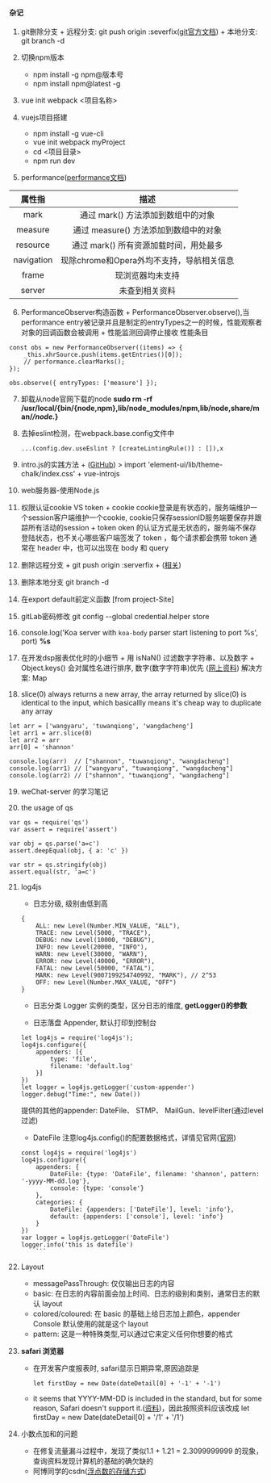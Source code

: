 #### 杂记
1. git删除分支
		+ 远程分支: git push origin :severfix([git官方文档](https://git-scm.com/book/zh/v1/Git-%E5%88%86%E6%94%AF-%E8%BF%9C%E7%A8%8B%E5%88%86%E6%94%AF))
		+ 本地分支: git branch -d <BranchName>

2. 切换npm版本
    + npm install -g npm@版本号
    + npm install npm@latest -g

3. vue init webpack <项目名称>

4. vuejs项目搭建
    + npm install -g vue-cli
    + vue init webpack myProject
    + cd <项目目录>
    + npm run dev

5. performance([performance文档](https://www.cnblogs.com/bldxh/p/6857324.html))

| 属性指      | 描述                                 |
| :--------: | :---------------------------------:  |
| mark       | 通过 mark() 方法添加到数组中的对象       |
| measure    | 通过 measure() 方法添加到数组中的对象    |
| resource   | 通过 mark() 所有资源加载时间，用处最多    |
| navigation | 现除chrome和Opera外均不支持，导航相关信息 |
| frame      | 现浏览器均未支持                        |
| server     | 未查到相关资料                         |


6. PerformanceObserver构造函数
		+ PerformanceObserver.observe(),当performance entry被记录并且是制定的entryTypes之一的时候，性能观察者对象的回调函数会被调用
		+ 性能监测回调停止接收 性能条目
```
const obs = new PerformanceObserver((items) => {
	_this.xhrSource.push(items.getEntries()[0]);
	// performance.clearMarks();
});

obs.observe({ entryTypes: ['measure'] });
```

7. 卸载从node官网下载的node
    **sudo rm -rf /usr/local/{bin/{node,npm},lib/node_modules/npm,lib/node,share/man/*/node.*}**

8. 去掉eslint检测，在webpack.base.config文件中
    ```
    ...(config.dev.useEslint ? [createLintingRule()] : []),x
    ```
9. intro.js的实践方法
		+ ([GitHub](https://github.com/usablica/intro.js/))
		> import 'element-ui/lib/theme-chalk/index.css'
		+ vue-introjs

10. web服务器-使用Node.js

11. 权限认证cookie VS token
		+ cookie cookie登录是有状态的，服务端维护一个session客户端维护一个cookie, cookie只保存sessionID服务端要保存并跟踪所有活动的session
		+ token oken 的认证方式是无状态的，服务端不保存登陆状态，也不关心哪些客户端签发了 token ，每个请求都会携带 token 通常在 header 中，也可以出现在 body 和 query

12. 删除远程分支 
		+ git push origin :serverfix 
		+ ([相关](https://git-scm.com/book/zh/v1/Git-%E5%88%86%E6%94%AF-%E8%BF%9C%E7%A8%8B%E5%88%86%E6%94%AF))

13. 删除本地分支
		git branch -d <BranchName>

14. 在export default前定义函数 [from project-Site]

15. gitLab密码修改
    git config --global credential.helper store

16. console.log('Koa server with `koa-body` parser start listening to port %s', port)  **%s**

17. 在开发dsp报表优化时的小细节
		+ 用 isNaN() 过滤数字字符串、以及数字 
		+ Object.keys() 会对属性名进行排序, 数字(数字字符串)优先 ([网上资料](http://jartto.wang/2016/10/25/does-js-guarantee-object-property-order/))
				解决方案: Map

18. slice(0) always returns a new array,  the array returned by slice(0) is identical to the input, which basicallly means it's cheap way to duplicate any array
```
let arr = ['wangyaru', 'tuwanqiong', 'wangdacheng']
let arr1 = arr.slice(0)
let arr2 = arr
arr[0] = 'shannon'

console.log(arr)  // ["shannon", "tuwanqiong", "wangdacheng"]
console.log(arr1) // ["wangyaru", "tuwanqiong", "wangdacheng"]
console.log(arr2) // ["shannon", "tuwanqiong", "wangdacheng"]
```

19. weChat-server 的学习笔记


20. the usage of qs
```
var qs = require('qs')
var assert = require('assert')

var obj = qs.parse('a=c')
assert.deepEqual(obj, { a: 'c' })

var str = qs.stringify(obj)
assert.equal(str, 'a=c')
```

21. log4js
	+ 日志分级, 级别由低到高
	```
	{
		ALL: new Level(Number.MIN_VALUE, "ALL"),
		TRACE: new Level(5000, "TRACE"),
		DEBUG: new Level(10000, "DEBUG"),
		INFO: new Level(20000, "INFO"),
		WARN: new Level(30000, "WARN"),
		ERROR: new Level(40000, "ERROR"),
		FATAL: new Level(50000, "FATAL"),
		MARK: new Level(9007199254740992, "MARK"), // 2^53
		OFF: new Level(Number.MAX_VALUE, "OFF")
	}
	```
		
	+ 日志分类 Logger 实例的类型，区分日志的维度, **getLogger()的参数**

	+ 日志落盘 Appender, 默认打印到控制台
	```
	let log4js = require('log4js');
	log4js.configure({
		appenders: [{
			type: 'file',
			filename: 'default.log'
		}]
	})
	let logger = log4js.getLogger('custom-appender')
	logger.debug("Time:", new Date())
	```
	提供的其他的appender: DateFile、 STMP、 MailGun、levelFilter(通过level过滤)

	+ DateFile 注意log4js.config()的配置数据格式，详情见官网([官网](https://github.com/log4js-node/log4js-node))
	```
	const log4js = require('log4js')
	log4js.configure({
		appenders: {
			DateFile: {type: 'DateFile', filename: 'shannon', pattern: '-yyyy-MM-dd.log'},
			console: {type: 'console'}
		},
		categories: {
			DateFile: {appenders: ['DateFile'], level: 'info'},
			default: {appenders: ['console'], level: 'info'}
		}
	})
	var logger = log4js.getLogger('DateFile')
	logger.info('this is datefile')
		```

22. Layout
	+ messagePassThrough: 仅仅输出日志的内容
	+ basic: 在日志的内容前面会加上时间、日志的级别和类别，通常日志的默认 layout
	+ colored/coloured: 在 basic 的基础上给日志加上颜色，appender Console 默认使用的就是这个 layout
	+ pattern: 这是一种特殊类型,可以通过它来定义任何你想要的格式

23. **safari 浏览器**
	+ 在开发客户度报表时, safari显示日期异常,原因追踪是
		```
		let firstDay = new Date(dateDetail[0] + '-1' + '-1')
		```
	+ it seems that YYYY-MM-DD is included in the standard, but for some reason, Safari doesn't support it.([资料](https://stackoverflow.com/questions/4310953/invalid-date-in-safari))，因此按照资料应该改成 let firstDay = new Date(dateDetail[0] + '/1' + '/1')

24. 小数点加和的问题
	+ 在修复流量漏斗过程中，发现了类似1.1 + 1.21 = 2.3099999999 的现象，查询资料发现计算机的基础的确欠缺的
	+ 阿博同学的csdn([浮点数的存储方式](https://blog.csdn.net/weixin_43243484/article/details/88872146))





